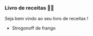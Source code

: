 ### Livro de receitas :man_cook:

Seja bem vindo ao seu livro de receitas ! 

* Strogonoff de frango
